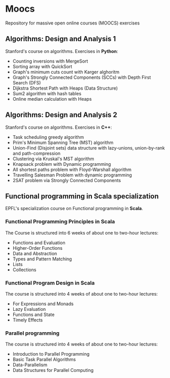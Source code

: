 # Moocs

Repository for massive open online courses (MOOCS) exercises

## Algorithms: Design and Analysis 1

Stanford's course on algorithms. Exercises in **Python**:

- Counting inversions with MergeSort
- Sorting array with QuickSort
- Graph's minimum cuts count with Karger alghoritm
- Graph's Strongly Connected Components (SCCs) with Depth First Search (DFS)
- Dijkstra Shortest Path with Heaps (Data Structure)
- Sum2 algorithm with hash tables
- Online median calculation with Heaps

## Algorithms: Design and Analysis 2

Stanford's course on algorithms. Exercises in **C++**:

- Task scheduling greedy algorithm
- Prim's Minimum Spanning Tree (MST) algorithm
- Union-Find (Disjoint sets) data structure with lazy-unions, union-by-rank and path-compression
- Clustering via Kruskal's MST algorithm
- Knapsack problem with Dynamic programming
- All shortest paths problem with Floyd-Warshall algorithm
- Travelling Salesman Problem with dynamic programming
- 2SAT problem via Strongly Connected Components

## Functional programming in Scala specialization

EPFL's specialization course on Functional programming in **Scala**.

### Functional Programming Principles in Scala

The Course is structured into 6 weeks of about one to two-hour lectures:

- Functions and Evaluation
- Higher-Order Functions
- Data and Abstraction
- Types and Pattern Matching
- Lists
- Collections

### Functional Program Design in Scala

The course is structured into 4 weeks of about one to two-hour lectures:

- For Expressions and Monads
- Lazy Evaluation
- Functions and State
- Timely Effects

### Parallel programming

The course is structured into 4 weeks of about one to two-hour lectures:

- Introduction to Parallel Programming
- Basic Task Parallel Algorithms
- Data-Parallelism
- Data Structures for Parallel Computing
